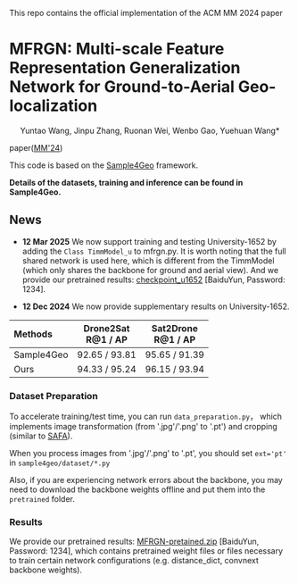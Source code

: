 This repo contains the official implementation of the ACM MM 2024 paper

# MFRGN: Multi-scale Feature Representation Generalization Network for Ground-to-Aerial Geo-localization

<center>Yuntao Wang, Jinpu Zhang, Ruonan Wei, Wenbo Gao, Yuehuan Wang*</center>

paper([MM'24](https://dl.acm.org/doi/10.1145/3664647.3681431))

This code is based on the [Sample4Geo](https://github.com/Skyy93/Sample4Geo) framework. 

**Details of the datasets, training and inference can be found in Sample4Geo.**


## News
* **12 Mar 2025** We now support training and testing University-1652 by adding the `Class TimmModel_u` to mfrgn.py. It is worth noting that the full shared network is used here, which is different from the TimmModel (which only shares the backbone for ground and aerial view). And we provide our pretrained results: [checkpoint_u1652](https://pan.baidu.com/s/1VOV28zUM5wwwvwuILJgNGg) [BaiduYun, Password: 1234].
  
* **12 Dec 2024** We now provide supplementary results on University-1652.

| Methods    | Drone2Sat<br />R@1 / AP | Sat2Drone<br />R@1 / AP |
| :--------- | :---------------------: | :---------------------: |
| Sample4Geo |      92.65 / 93.81      |      95.65 / 91.39      |
| Ours       |      94.33 / 95.24      |      96.15 / 93.94      |


### Dataset Preparation

To accelerate training/test time, you can run `data_preparation.py`， which  implements  image transformation (from '.jpg'/'.png' to '.pt') and cropping (similar to  [SAFA](https://github.com/shiyujiao/cross_view_localization_SAFA)). 

When you process images from '.jpg'/'.png' to '.pt', you should set `ext='pt'` in `sample4geo/dataset/*.py`

Also, if you are experiencing network errors about the backbone, you may need to download the backbone weights offline and put them into the `pretrained` folder.

### Results

We provide our pretrained results: [MFRGN-pretained.zip](https://pan.baidu.com/s/1LMYpQVHeV99u4u28jtlrjw) [BaiduYun, Password: 1234], which contains pretrained weight files or files necessary to train certain network configurations (e.g. distance_dict, convnext backbone weights).





